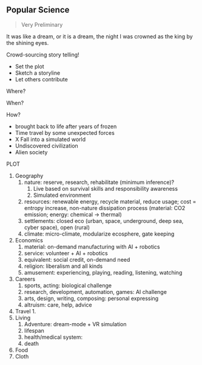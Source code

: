 
## Popular Science

> Very Preliminary 


It was like a dream, or it is a dream, the night I was crowned as the king by the shining eyes. 


Crowd-sourcing story telling!
- Set the plot
- Sketch a storyline
- Let others contribute

Where?

When?

How?
- brought back to life after years of frozen
- Time travel by some unexpected forces
- X Fall into a simulated world
- Undiscovered civilization 
- Alien society


PLOT

1. Geography
    1. nature: reserve, research, rehabilitate (minimum inference)?
        1. Live based on survival skills and responsibility awareness
        2. Simulated environment
    2. resources: renewable energy, recycle material, reduce usage; cost = entropy increase, non-nature dissipation process (material: CO2 emission; energy: chemical -> thermal) 
    3. settlements: closed eco (urban, space, underground, deep sea, cyber space), open (rural)
    4. climate: micro-climate, modularize ecosphere, gate keeping
2. Economics
    1. material: on-demand manufacturing with AI + robotics
    2. service: volunteer + AI + robotics
    3. equivalent: social credit, on-demand need
    4. religion: liberalism and all kinds
    5. amusement: experiencing, playing, reading, listening, watching
3. Careers
    1. sports, acting: biological challenge
    2. research, development, automation, games: AI challenge
    3. arts, design, writing, composing: personal expressing
    4. altruism: care, help, advice
4. Travel
    1. 
5. Living
    1. Adventure: dream-mode + VR simulation
    2. lifespan
    3. health/medical system: 
    4. death
6. Food
7. Cloth
